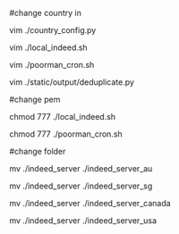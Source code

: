 #change country in 

vim ./country_config.py

vim ./local_indeed.sh

vim ./poorman_cron.sh

vim ./static/output/deduplicate.py



#change pem

chmod 777  ./local_indeed.sh

chmod 777  ./poorman_cron.sh



#change folder 

mv ./indeed_server ./indeed_server_au

mv ./indeed_server ./indeed_server_sg

mv ./indeed_server ./indeed_server_canada

mv ./indeed_server ./indeed_server_usa
